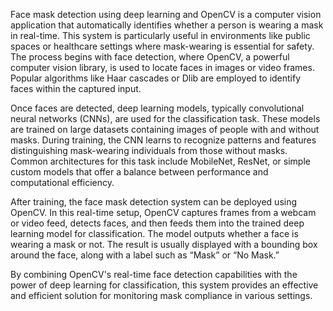 
Face mask detection using deep learning and OpenCV is a computer vision application that automatically identifies whether a person is wearing a mask in real-time. This system is particularly useful in environments like public spaces or healthcare settings where mask-wearing is essential for safety. The process begins with face detection, where OpenCV, a powerful computer vision library, is used to locate faces in images or video frames. Popular algorithms like Haar cascades or Dlib are employed to identify faces within the captured input.

Once faces are detected, deep learning models, typically convolutional neural networks (CNNs), are used for the classification task. These models are trained on large datasets containing images of people with and without masks. During training, the CNN learns to recognize patterns and features distinguishing mask-wearing individuals from those without masks. Common architectures for this task include MobileNet, ResNet, or simple custom models that offer a balance between performance and computational efficiency.

After training, the face mask detection system can be deployed using OpenCV. In this real-time setup, OpenCV captures frames from a webcam or video feed, detects faces, and then feeds them into the trained deep learning model for classification. The model outputs whether a face is wearing a mask or not. The result is usually displayed with a bounding box around the face, along with a label such as “Mask” or “No Mask.”

By combining OpenCV's real-time face detection capabilities with the power of deep learning for classification, this system provides an effective and efficient solution for monitoring mask compliance in various settings.
